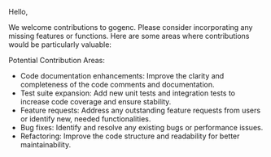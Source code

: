 Hello,

We welcome contributions to gogenc. Please consider incorporating any missing features or functions. Here are some areas where contributions would be particularly valuable:

Potential Contribution Areas:

*   Code documentation enhancements: Improve the clarity and completeness of the code comments and documentation.
*   Test suite expansion: Add new unit tests and integration tests to increase code coverage and ensure stability.
*   Feature requests: Address any outstanding feature requests from users or identify new, needed functionalities.
*   Bug fixes: Identify and resolve any existing bugs or performance issues.
*   Refactoring: Improve the code structure and readability for better maintainability.
